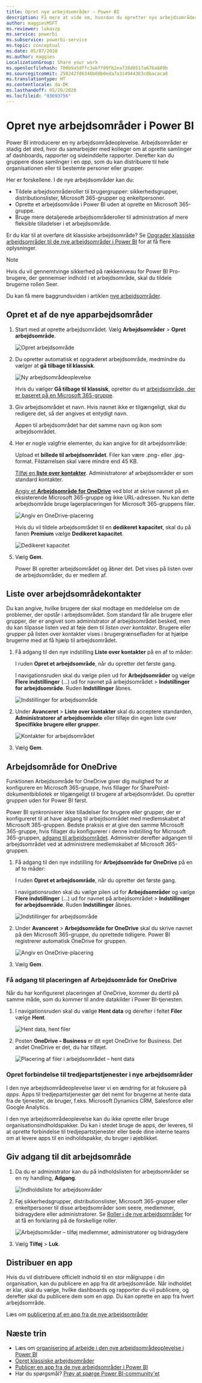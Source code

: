 ```yaml
---
title: Opret nye arbejdsområder – Power BI
description: Få mere at vide om, hvordan du opretter nye arbejdsområder, samlinger af dashboards, rapporter og sideinddelte rapporter, der er udviklet til at levere vigtige målepunkter for din organisation.
author: maggiesMSFT
ms.reviewer: lukaszp
ms.service: powerbi
ms.subservice: powerbi-service
ms.topic: conceptual
ms.date: 05/07/2020
ms.author: maggies
LocalizationGroup: Share your work
ms.openlocfilehash: 700b9a5dffc3abff00fb2ea738d0517a676a689b
ms.sourcegitcommit: 250242fd6346b60b0eda7a314944363c0bacaca8
ms.translationtype: HT
ms.contentlocale: da-DK
ms.lasthandoff: 05/20/2020
ms.locfileid: "83693756"
---
```

# <a name="create-the-new-workspaces-in-power-bi"></a>Opret nye arbejdsområder i Power BI

Power BI introducerer en ny arbejdsområdeoplevelse. Arbejdsområder er stadig det sted, hvor du samarbejder med kolleger om at oprette samlinger af dashboards, rapporter og sideinddelte rapporter. Derefter kan du gruppere disse samlinger i en *app*, som du kan distribuere til hele organisationen eller til bestemte personer eller grupper.

Her er forskellene. I de nye arbejdsområder kan du:

- Tildele arbejdsområderoller til brugergrupper: sikkerhedsgrupper, distributionslister, Microsoft 365-grupper og enkeltpersoner.
- Oprette et arbejdsområde i Power BI uden at oprette en Microsoft 365-gruppe.
- Bruge mere detaljerede arbejdsområderoller til administration af mere fleksible tilladelser i et arbejdsområde.

Er du klar til at overføre dit klassiske arbejdsområde? Se [Opgrader klassiske arbejdsområder til de nye arbejdsområder i Power BI](service-upgrade-workspaces.md) for at få flere oplysninger.

> [!NOTE]
> Hvis du vil gennemtvinge sikkerhed på rækkeniveau for Power BI Pro-brugere, der gennemser indhold i et arbejdsområde, skal du tildele brugerne rollen Seer.

Du kan få mere baggrundsviden i artiklen [nye arbejdsområder](service-new-workspaces.md).

## <a name="create-one-of-the-new-workspaces"></a>Opret et af de nye apparbejdsområder

1. Start med at oprette arbejdsområdet. Vælg **Arbejdsområder** > **Opret arbejdsområde**.
   
     ![Opret arbejdsområde](media/service-create-the-new-workspaces/power-bi-workspace-create.png)

2. Du opretter automatisk et opgraderet arbejdsområde, medmindre du vælger at **gå tilbage til klassisk**.
   
     ![Ny arbejdsområdeoplevelse](media/service-create-the-new-workspaces/power-bi-new-workspace.png)
     
     Hvis du vælger **Gå tilbage til klassisk**, opretter du et [arbejdsområde, der er baseret på en Microsoft 365-gruppe](service-create-workspaces.md). 

2. Giv arbejdsområdet et navn. Hvis navnet ikke er tilgængeligt, skal du redigere det, så der angives et entydigt navn.
   
     Appen til arbejdsområdet har det samme navn og ikon som arbejdsområdet.
   
1. Her er nogle valgfrie elementer, du kan angive for dit arbejdsområde:

    Upload et **billede til arbejdsområdet**. Filer kan være .png- eller .jpg-format. Filstørrelsen skal være mindre end 45 KB.
    
    [Tilføj en **liste over kontakter**](#workspace-contact-list). Administratorer af arbejdsområder er som standard kontakter. 
    
    [Angiv et **Arbejdsområde for OneDrive**](#workspace-onedrive) ved blot at skrive navnet på en eksisterende Microsoft 365-gruppe og ikke URL-adressen. Nu kan dette arbejdsområde bruge lagerplaceringen for Microsoft 365-gruppens filer.

    ![Angiv en OneDrive-placering](media/service-create-the-new-workspaces/power-bi-new-workspace-onedrive.png)

    Hvis du vil tildele arbejdsområdet til en **dedikeret kapacitet**, skal du på fanen **Premium** vælge **Dedikeret kapacitet**.
     
    ![Dedikeret kapacitet](media/service-create-the-new-workspaces/power-bi-workspace-premium.png)

1. Vælg **Gem**.

    Power BI opretter arbejdsområdet og åbner det. Det vises på listen over de arbejdsområder, du er medlem af. 

## <a name="workspace-contact-list"></a>Liste over arbejdsområdekontakter

Du kan angive, hvilke brugere der skal modtage en meddelelse om de problemer, der opstår i arbejdsområdet. Som standard får alle brugere eller grupper, der er angivet som administrator af arbejdsområdet besked, men du kan tilpasse listen ved at føje dem til *listen over kontakter*. Brugere eller grupper på listen over kontakter vises i brugergrænsefladen for at hjælpe brugerne med at få hjælp til arbejdsområdet.

1. Få adgang til den nye indstilling **Liste over kontakter** på en af to måder:

    I ruden **Opret et arbejdsområde**, når du opretter det første gang.

    I navigationsruden skal du vælge pilen ud for **Arbejdsområder** og vælge **Flere indstillinger** (...) ud for navnet på arbejdsområdet > **Indstillinger for arbejdsområde**. Ruden **Indstillinger** åbnes.

    ![Indstillinger for arbejdsområde](media/service-create-the-new-workspaces/power-bi-workspace-new-settings.png)

2. Under **Avanceret** > **Liste over kontakter** skal du acceptere standarden, **Administratorer af arbejdsområde** eller tilføje din egen liste over **Specifikke brugere eller grupper**. 

    ![Kontakter for arbejdsområdet](media/service-create-the-new-workspaces/power-bi-workspace-contacts.png)

3. Vælg **Gem**.

## <a name="workspace-onedrive"></a>Arbejdsområde for OneDrive

Funktionen Arbejdsområde for OneDrive giver dig mulighed for at konfigurere en Microsoft 365-gruppe, hvis fillager for SharePoint-dokumentbibliotek er tilgængeligt til brugere af arbejdsområdet. Du opretter gruppen uden for Power BI først.

Power BI synkroniserer ikke tilladelser for brugere eller grupper, der er konfigureret til at have adgang til arbejdsområdet med medlemskabet af Microsoft 365-gruppen. Bedste praksis er at give den samme Microsoft 365-gruppe, hvis fillager du konfigurerer i denne indstilling for Microsoft 365-gruppen, [adgang til arbejdsområdet](#give-access-to-your-workspace). Administrer derefter adgangen til arbejdsområdet ved at administrere medlemskabet af Microsoft 365-gruppen.

1. Få adgang til den nye indstilling for **Arbejdsområde for OneDrive** på en af to måder:

    I ruden **Opret et arbejdsområde**, når du opretter det første gang.

    I navigationsruden skal du vælge pilen ud for **Arbejdsområder** og vælge **Flere indstillinger** (...) ud for navnet på arbejdsområdet > **Indstillinger for arbejdsområde**. Ruden **Indstillinger** åbnes.

    ![Indstillinger for arbejdsområde](media/service-create-the-new-workspaces/power-bi-workspace-new-settings.png)

2. Under **Avanceret** > **Arbejdsområde for OneDrive** skal du skrive navnet på den Microsoft 365-gruppe, du oprettede tidligere. Power BI registrerer automatisk OneDrive for gruppen.

    ![Angiv en OneDrive-placering](media/service-create-the-new-workspaces/power-bi-new-workspace-onedrive.png)

3. Vælg **Gem**.

### <a name="access-the-workspace-onedrive-location"></a>Få adgang til placeringen af Arbejdsområde for OneDrive

Når du har konfigureret placeringen af OneDrive, kommer du dertil på samme måde, som du kommer til andre datakilder i Power BI-tjenesten.

1. I navigationsruden skal du vælge **Hent data** og derefter i feltet **Filer** vælge **Hent**.

    ![Hent data, hent filer](media/service-create-the-new-workspaces/power-bi-get-data-files.png)

1.  Posten **OneDrive – Business** er dit eget OneDrive for Business. Det andet OneDrive er det, du har tilføjet.

    ![Placering af filer i arbejdsområdet – hent data](media/service-create-the-new-workspaces/power-bi-new-workspace-get-data-onedrive.png)

### <a name="connecting-to-third-party-services-in-new-workspaces"></a>Opret forbindelse til tredjepartstjenester i nye arbejdsområder

I den nye arbejdsområdeoplevelse laver vi en ændring for at fokusere på *apps*. Apps til tredjepartstjenester gør det nemt for brugerne at hente data fra de tjenester, de bruger, f.eks. Microsoft Dynamics CRM, Salesforce eller Google Analytics.

I den nye arbejdsområdeoplevelse kan du ikke oprette eller bruge organisationsindholdspakker. Du kan i stedet bruge de apps, der leveres, til at oprette forbindelse til tredjepartstjenester eller bede dine interne teams om at levere apps til en indholdspakke, du bruger i øjeblikket. 

## <a name="give-access-to-your-workspace"></a>Giv adgang til dit arbejdsområde

1. Da du er administrator kan du på indholdslisten for arbejdsområder se en ny handling, **Adgang**.

    ![Indholdsliste for arbejdsområder](media/service-create-the-new-workspaces/power-bi-workspace-access-icon.png)

1. Føj sikkerhedsgrupper, distributionslister, Microsoft 365-grupper eller enkeltpersoner til disse arbejdsområder som seere, medlemmer, bidragydere eller administratorer. Se [Roller i de nye arbejdsområder](service-new-workspaces.md#roles-in-the-new-workspaces) for at få en forklaring på de forskellige roller.

    ![Arbejdsområder – tilføj medlemmer, administratorer og bidragydere](media/service-create-the-new-workspaces/power-bi-workspace-add-members.png)

9. Vælg **Tilføj** > **Luk**.


## <a name="distribute-an-app"></a>Distribuer en app

Hvis du vil distribuere officielt indhold til en stor målgruppe i din organisation, kan du publicere en app fra dit arbejdsområde.  Når indholdet er klar, skal du vælge, hvilke dashboards og rapporter du vil publicere, og derefter skal du publicere dem som en *app*. Du kan oprette en app fra hvert arbejdsområde.

Læs om [publicering af en app fra de nye arbejdsområder](service-create-distribute-apps.md)

## <a name="next-steps"></a>Næste trin
* Læs om [organisering af arbejde i den nye arbejdsområdeoplevelse i Power BI](service-new-workspaces.md)
* [Opret klassiske arbejdsområder](service-create-workspaces.md)
* [Publicer en app fra de nye arbejdsområder i Power BI](service-create-distribute-apps.md)
* Har du spørgsmål? [Prøv at spørge Power BI-community'et](https://community.powerbi.com/)

